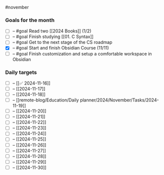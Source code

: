 #november
### Goals for the month

- [ ] – #goal Read two [[2024 Books]] (1/2)
- [ ] – #goal Finish studying [[01. C Syntax]]
- [ ] – #goal Get to the next stage of the CS roadmap
- [x] – #goal Start and finish Obsidian Course (11/11)
- [ ] – #goal Finish customization and setup a comfortable workspace in Obsidian

### Daily targets

- [ ] – [[✅ 2024-11-16]]
- [ ] – [[2024-11-17]]
- [ ] – [[2024-11-18]]
- [ ] – [[remote-blog/Education/Daily planner/2024/November/Tasks/2024-11-19]]
- [ ] – [[2024-11-20]]
- [ ] – [[2024-11-21]]
- [ ] – [[2024-11-22]]
- [ ] – [[2024-11-23]]
- [ ] – [[2024-11-24]]
- [ ] – [[2024-11-25]]
- [ ] – [[2024-11-26]]
- [ ] – [[2024-11-27]]
- [ ] – [[2024-11-28]]
- [ ] – [[2024-11-29]]
- [ ] – [[2024-11-30]]